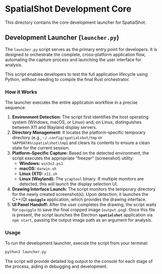 # SpatialShot Development Core

This directory contains the core development launcher for SpatialShot.

## Development Launcher (`launcher.py`)

The `launcher.py` script serves as the primary entry point for developers. It is designed to orchestrate the complete, cross-platform application flow, automating the capture process and launching the user interface for analysis.

This script enables developers to test the full application lifecycle using Python, without needing to compile the final Rust orchestrator.

### How it Works

The launcher executes the entire application workflow in a precise sequence:

1. **Environment Detection:** The script first identifies the host operating system (Windows, macOS, or Linux) and, on Linux, distinguishes between X11 and Wayland display servers.
2. **Directory Management:** It locates the platform-specific temporary directory (e.g., `~/.config/spatialshot/tmp` or `%APPDATA%\spatialshot\tmp`) and clears its contents to ensure a clean state for the current session.
3. **Platform-Specific Capture:** Based on the detected environment, the script executes the appropriate "freezer" (screenshot) utility:
      * **Windows:** `win3s2.ps1`
      * **macOS:** `darwin.sh`
      * **Linux (X11):** `x11.sh`
      * **Linux (Wayland):** The `ycaptool` binary. If multiple monitors are detected, this will launch the display selection UI.
4. **Drawing Interface Launch:** The script monitors the temporary directory for the newly created screenshot(s). Upon detection, it launches the C++/Qt **`squiggle`** application, which provides the drawing interface.
5. **UI Panel Handoff:** After the user completes the drawing, the script waits for `squiggle` to save the final cropped image (`output.png`). Once this file is present, the script launches the Electron **`spatialshot`** application via `npm start`, passing the output image path as an argument for analysis.

### Usage

To run the development launcher, execute the script from your terminal:

```bash
python3 launcher.py
```

The script will provide detailed log output to the console for each stage of the process, aiding in debugging and development.
